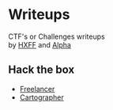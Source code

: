 # Writeups
CTF's or Challenges writeups<br />
by <a href="https://github.com/http-x-forwarded-for/">HXFF</a> and <a href="https://github.com/Aaaaalpha">Alpha</a>

## Hack the box
* <a href="https://github.com/http-x-forwarded-for/writeups/blob/master/HTB-Freelancer.md">Freelancer</a><br>
* <a href="https://github.com/http-x-forwarded-for/writeups/blob/master/HTB-Cartographer.md">Cartographer</a>
